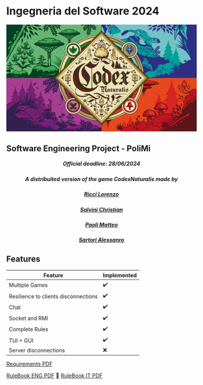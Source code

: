 # Ingegneria del Software 2024
![CodexNaturalis](./src/main/resources/it/polimi/ingsw/gc31/Images/Misc/Codex-Copertina.jpg)
## Software Engineering Project - PoliMi 
<div align="center">
    <h5> Official deadline: 28/06/2024</h1>
    <h5>A distribuited version of the game CodexNaturalis made by</h5>
    <h5><a href="https://github.com/Slaitroc">Ricci Lorenzo</a></h5>
    <h5><a href="https://github.com/salvoc02">Salvini Christian</a></h5>
    <h5><a href="https://github.com/Krotox">Paoli Matteo</a></h5>
    <h5><a href="https://github.com/AleSarto">Sartori Alessanro</a></h5>
</div>

## Features

| Feature | Implemented  |
| -------- | -------- | 
| Multiple Games   | ✔️   | 
| Resilience to clients disconnections   | ✔️   | 
| Chat   | ✔️   | 
| Socket and RMI   | ✔️   | 
| Complete Rules      | ✔️   | 
| TUI + GUI   | ✔️   | 
| Server disconnections   | ❌   | 

[Requirements PDF](./documents/requirements.pdf)

[RuleBook ENG PDF](./documents/CODEX_Rulebook_EN.pdf)
🔵
[RuleBook IT PDF](./documents/CODEX_Rulebook_IT.pdf)



